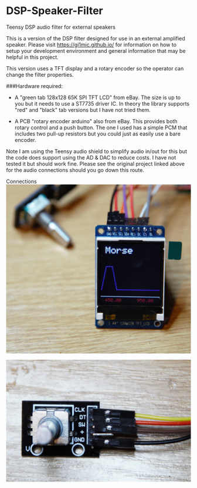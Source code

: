 # DSP-Speaker-Filter
Teensy DSP audio filter for external speakers


This is a version of the DSP filter designed for use in an external amplified speaker. Please visit https://gi1mic.github.io/ for information on how to setup your development environment and general information that may be helpful in this project.

This version uses a TFT display and a rotary encoder so the operator can change the filter properties.

###Hardware required:
- A "green tab 128x128 65K SPI TFT LCD" from eBay. The size is up to you but it needs to use a ST7735 driver IC. In theory the library supports "red" and "black" tab versions but I have not tried them.

- A PCB "rotary encoder arduino" also from eBay. This provides both rotary control and a push button. The one I used has a simple PCM that includes two pull-up resistors but you could just as easily use a bare encoder.  

Note I am using the Teensy audio shield to simplify audio in/out for this but the code does support using the AD & DAC to reduce costs. I have not tested it but should work fine. Please see the original project linked above for the audio connections should you go down this route.

Connections
![](https://github.com/gi1mic/DSP-Speaker-Filter/blob/master/images/display.jpg)

![](https://github.com/gi1mic/DSP-Speaker-Filter/blob/master/images/encoder.jpg)
